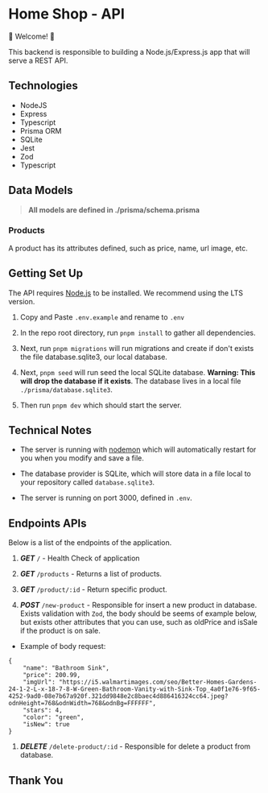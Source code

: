 # Home Shop - API

💫 Welcome! 🎉

This backend is responsible to building a Node.js/Express.js app that will serve a REST API.

## Technologies
- NodeJS
- Express
- Typescript
- Prisma ORM
- SQLite
- Jest
- Zod
- Typescript

## Data Models

> **All models are defined in ./prisma/schema.prisma**

### Products

A product has its attributes defined, such as price, name, url image, etc.

## Getting Set Up

The API requires [Node.js](https://nodejs.org/en/) to be installed. We recommend using the LTS version.

1. Copy and Paste `.env.example` and rename to `.env`

1. In the repo root directory, run `pnpm install` to gather all dependencies.

1. Next, run `pnpm migrations` will run migrations and create if don't exists the file database.sqlite3, our local database.

1. Next, `pnpm seed` will run seed the local SQLite database. **Warning: This will drop the database if it exists**. The database lives in a local file `./prisma/database.sqlite3`.

1. Then run `pnpm dev` which should start the server.

## Technical Notes

- The server is running with [nodemon](https://nodemon.io/) which will automatically restart for you when you modify and save a file.

- The database provider is SQLite, which will store data in a file local to your repository called `database.sqlite3`.

- The server is running on port 3000, defined in `.env`.

## Endpoints APIs

Below is a list of the endpoints of the application.

1. **_GET_** `/` - Health Check of application

1. **_GET_** `/products` -  Returns a list of products.

1. **_GET_** `/product/:id` - Return specific product.

1. **_POST_** `/new-product` - Responsible for insert a new product in database. Exists validation with `Zod`, the body should be seems of example below, but exists other attributes that you can use, such as oldPrice and isSale if the product is on sale.

- Example of body request:
```
{
    "name": "Bathroom Sink",
    "price": 200.99,
    "imgUrl": "https://i5.walmartimages.com/seo/Better-Homes-Gardens-24-1-2-L-x-18-7-8-W-Green-Bathroom-Vanity-with-Sink-Top_4a0f1e76-9f65-4252-9ad0-08e7b67a920f.321dd9848e2c8baec4d886416324cc64.jpeg?odnHeight=768&odnWidth=768&odnBg=FFFFFF",
    "stars": 4,
    "color": "green",
    "isNew": true
}
```

1. **_DELETE_** `/delete-product/:id` - Responsible for delete a product from database.

## Thank You
